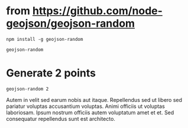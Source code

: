 # from https://github.com/node-geojson/geojson-random

```{bash}
npm install -g geojson-random
```

```{bash}
geojson-random
```

# Generate 2 points

```{bash}
geojson-random 2
```


Autem in velit sed earum nobis aut itaque. Repellendus sed ut libero sed pariatur voluptas accusantium voluptas. Animi officiis ut voluptas laboriosam. Ipsum nostrum officiis autem voluptatum amet et et. Sed consequatur repellendus sunt est architecto.
